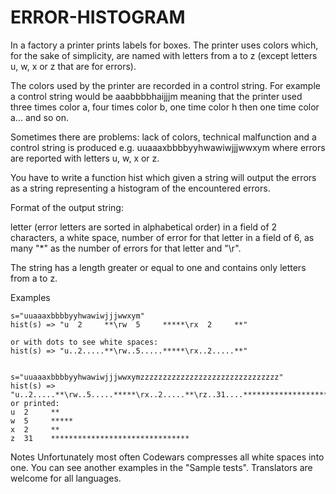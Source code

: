 # ERROR-HISTOGRAM
In a factory a printer prints labels for boxes. The printer uses colors which, for the sake of simplicity, are named with letters from a to z (except letters u, w, x or z that are for errors).

The colors used by the printer are recorded in a control string. For example a control string would be aaabbbbhaijjjm meaning that the printer used three times color a, four times color b, one time color h then one time color a... and so on.

Sometimes there are problems: lack of colors, technical malfunction and a control string is produced e.g. uuaaaxbbbbyyhwawiwjjjwwxym where errors are reported with letters u, w, x or z.

You have to write a function hist which given a string will output the errors as a string representing a histogram of the encountered errors.

Format of the output string:

letter (error letters are sorted in alphabetical order) in a field of 2 characters, a white space, number of error for that letter in a field of 6, as many "*" as the number of errors for that letter and "\r".

The string has a length greater or equal to one and contains only letters from a to z.

Examples
```
s="uuaaaxbbbbyyhwawiwjjjwwxym"
hist(s) => "u  2     **\rw  5     *****\rx  2     **"

or with dots to see white spaces:
hist(s) => "u..2.....**\rw..5.....*****\rx..2.....**"


s="uuaaaxbbbbyyhwawiwjjjwwxymzzzzzzzzzzzzzzzzzzzzzzzzzzzzzzz"
hist(s) => "u..2.....**\rw..5.....*****\rx..2.....**\rz..31....*******************************"
or printed:
u  2     **
w  5     *****
x  2     **
z  31    *******************************
```
Notes
Unfortunately most often Codewars compresses all white spaces into one.
You can see another examples in the "Sample tests".
Translators are welcome for all languages.
